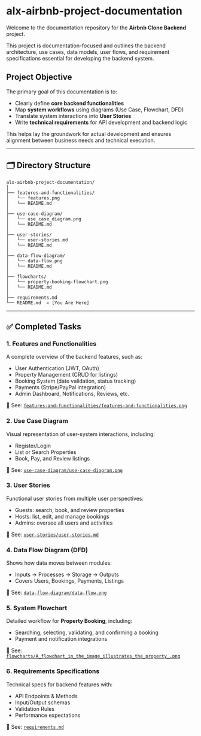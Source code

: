 # alx-airbnb-project-documentation

Welcome to the documentation repository for the **Airbnb Clone Backend** project. 

This project is documentation-focused and outlines the backend architecture, use cases, data models, user flows, and requirement specifications essential for developing the backend system.

## Project Objective

The primary goal of this documentation is to:

* Clearly define **core backend functionalities**
* Map **system workflows** using diagrams (Use Case, Flowchart, DFD)
* Translate system interactions into **User Stories**
* Write **technical requirements** for API development and backend logic

This helps lay the groundwork for actual development and ensures alignment between business needs and technical execution.

---

## 🗂️ Directory Structure

```
alx-airbnb-project-documentation/
│
├── features-and-functionalities/
│   └── features.png
│   └── README.md
│
├── use-case-diagram/
│   └── use_case_diagram.png
│   └── README.md
│
├── user-stories/
│   └── user-stories.md
│   └── README.md
│
├── data-flow-diagram/
│   └── data-flow.png
│   └── README.md
│
├── flowcharts/
│   └── property-booking-flowchart.png
│   └── README.md
│
├── requirements.md
└── README.md  ← [You Are Here]
```

---

## ✅ Completed Tasks

### 1. Features and Functionalities

A complete overview of the backend features, such as:

* User Authentication (JWT, OAuth)
* Property Management (CRUD for listings)
* Booking System (date validation, status tracking)
* Payments (Stripe/PayPal integration)
* Admin Dashboard, Notifications, Reviews, etc.

📎 See: [`features-and-functionalities/features-and-functionalities.png`](./features-and-functionalities/feature-flowchart.png)


### 2. Use Case Diagram

Visual representation of user-system interactions, including:

* Register/Login
* List or Search Properties
* Book, Pay, and Review listings

📎 See: [`use-case-diagram/use-case-diagram.png`](./use-case-diagram/use-case-diagram.png)

### 3. User Stories

Functional user stories from multiple user perspectives:

* Guests: search, book, and review properties
* Hosts: list, edit, and manage bookings
* Admins: oversee all users and activities

📎 See: [`user-stories/user-stories.md`](./user-stories/user-stories.md)

### 4. Data Flow Diagram (DFD)

Shows how data moves between modules:

* Inputs → Processes → Storage → Outputs
* Covers Users, Bookings, Payments, Listings

📎 See: [`data-flow-diagram/data-flow.png`](./data-flow-diagram/data-flow.png)


### 5. System Flowchart

Detailed workflow for **Property Booking**, including:

* Searching, selecting, validating, and confirming a booking
* Payment and notification integrations

📎 See: [`flowcharts/A_flowchart_in_the_image_illustrates_the_property_.png`](./flowcharts/data-flow-diagram.png)

### 6. Requirements Specifications

Technical specs for backend features with:

* API Endpoints & Methods
* Input/Output schemas
* Validation Rules
* Performance expectations

📎 See: [`requirements.md`](./requirements.md)


   

      

   

   




